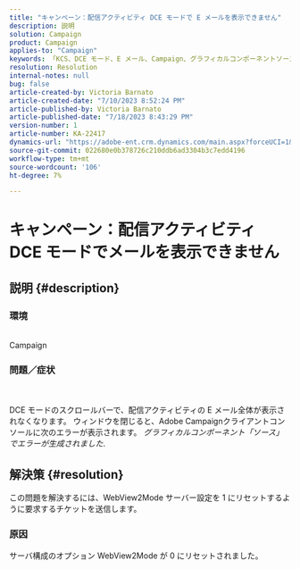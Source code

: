 ```yaml
---
title: "キャンペーン：配信アクティビティ DCE モードで E メールを表示できません"
description: 説明
solution: Campaign
product: Campaign
applies-to: "Campaign"
keywords: 「KCS、DCE モード、E メール、Campaign、グラフィカルコンポーネントソースがエラーを生成しました。配信アクティビティ」
resolution: Resolution
internal-notes: null
bug: false
article-created-by: Victoria Barnato
article-created-date: "7/10/2023 8:52:24 PM"
article-published-by: Victoria Barnato
article-published-date: "7/18/2023 8:43:29 PM"
version-number: 1
article-number: KA-22417
dynamics-url: "https://adobe-ent.crm.dynamics.com/main.aspx?forceUCI=1&pagetype=entityrecord&etn=knowledgearticle&id=3b2dd1a5-631f-ee11-9cbd-6045bd0067ea"
source-git-commit: 022680e0b378726c210ddb6ad3304b3c7edd4196
workflow-type: tm+mt
source-wordcount: '106'
ht-degree: 7%

---
```


# キャンペーン：配信アクティビティ DCE モードでメールを表示できません

## 説明 {#description}


### 環境

<br>Campaign<br>

### 問題／症状

<br><br>DCE モードのスクロールバーで、配信アクティビティの E メール全体が表示されなくなります。 ウィンドウを閉じると、Adobe Campaignクライアントコンソールに次のエラーが表示されます。 *グラフィカルコンポーネント「ソース」でエラーが生成されました*.<br>

## 解決策 {#resolution}


この問題を解決するには、WebView2Mode サーバー設定を 1 にリセットするように要求するチケットを送信します。

### 原因

サーバ構成のオプション WebView2Mode が 0 にリセットされました。

